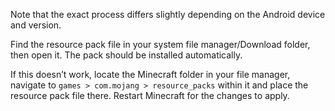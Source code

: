 Note that the exact process differs slightly depending on the Android device and version.

Find the resource pack file in your system file manager/Download folder, then open it. The pack should be installed automatically.

If this doesn’t work, locate the Minecraft folder in your file manager, navigate to `games > com.mojang > resource_packs` within it and place the resource pack file there. Restart Minecraft for the changes to apply.
